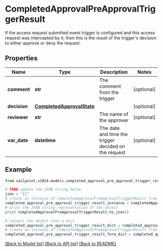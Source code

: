 # CompletedApprovalPreApprovalTriggerResult

If the access request submitted event trigger is configured and this access request was intercepted by it, then this is the result of the trigger's decision to either approve or deny the request.

## Properties

Name | Type | Description | Notes
------------ | ------------- | ------------- | -------------
**comment** | **str** | The comment from the trigger | [optional] 
**decision** | [**CompletedApprovalState**](CompletedApprovalState.md) |  | [optional] 
**reviewer** | **str** | The name of the approver | [optional] 
**var_date** | **datetime** | The date and time the trigger decided on the request | [optional] 

## Example

```python
from sailpoint.v2024.models.completed_approval_pre_approval_trigger_result import CompletedApprovalPreApprovalTriggerResult

# TODO update the JSON string below
json = "{}"
# create an instance of CompletedApprovalPreApprovalTriggerResult from a JSON string
completed_approval_pre_approval_trigger_result_instance = CompletedApprovalPreApprovalTriggerResult.from_json(json)
# print the JSON string representation of the object
print CompletedApprovalPreApprovalTriggerResult.to_json()

# convert the object into a dict
completed_approval_pre_approval_trigger_result_dict = completed_approval_pre_approval_trigger_result_instance.to_dict()
# create an instance of CompletedApprovalPreApprovalTriggerResult from a dict
completed_approval_pre_approval_trigger_result_form_dict = completed_approval_pre_approval_trigger_result.from_dict(completed_approval_pre_approval_trigger_result_dict)
```
[[Back to Model list]](../README.md#documentation-for-models) [[Back to API list]](../README.md#documentation-for-api-endpoints) [[Back to README]](../README.md)


